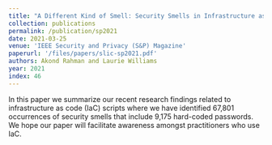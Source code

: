 ```yaml
---
title: "A Different Kind of Smell: Security Smells in Infrastructure as Code Scripts"
collection: publications
permalink: /publication/sp2021
date: 2021-03-25
venue: 'IEEE Security and Privacy (S&P) Magazine'
paperurl: '/files/papers/slic-sp2021.pdf'
authors: Akond Rahman and Laurie Williams
year: 2021
index: 46
--- 
```

In this paper we summarize our recent research findings related to infrastructure as code (IaC) scripts where we have identified 67,801 occurrences of security smells that include 9,175 hard-coded passwords. We hope our paper will facilitate awareness amongst practitioners who use IaC.  
